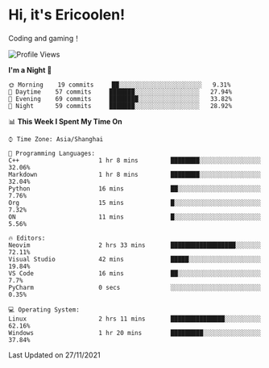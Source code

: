 # Hi, it's Ericoolen!
Coding and gaming！

<!--START_SECTION:waka-->
![Profile Views](http://img.shields.io/badge/Profile%20Views-1-blue)

**I'm a Night 🦉** 

```text
🌞 Morning    19 commits     ██░░░░░░░░░░░░░░░░░░░░░░░   9.31% 
🌆 Daytime    57 commits     ███████░░░░░░░░░░░░░░░░░░   27.94% 
🌃 Evening    69 commits     ████████░░░░░░░░░░░░░░░░░   33.82% 
🌙 Night      59 commits     ███████░░░░░░░░░░░░░░░░░░   28.92%

```


📊 **This Week I Spent My Time On** 

```text
⌚︎ Time Zone: Asia/Shanghai

💬 Programming Languages: 
C++                      1 hr 8 mins         ████████░░░░░░░░░░░░░░░░░   32.06% 
Markdown                 1 hr 8 mins         ████████░░░░░░░░░░░░░░░░░   32.04% 
Python                   16 mins             ██░░░░░░░░░░░░░░░░░░░░░░░   7.76% 
Org                      15 mins             █░░░░░░░░░░░░░░░░░░░░░░░░   7.32% 
ON                       11 mins             █░░░░░░░░░░░░░░░░░░░░░░░░   5.56%

🔥 Editors: 
Neovim                   2 hrs 33 mins       ██████████████████░░░░░░░   72.11% 
Visual Studio            42 mins             █████░░░░░░░░░░░░░░░░░░░░   19.84% 
VS Code                  16 mins             ██░░░░░░░░░░░░░░░░░░░░░░░   7.7% 
PyCharm                  0 secs              ░░░░░░░░░░░░░░░░░░░░░░░░░   0.35%

💻 Operating System: 
Linux                    2 hrs 11 mins       ███████████████░░░░░░░░░░   62.16% 
Windows                  1 hr 20 mins        █████████░░░░░░░░░░░░░░░░   37.84%

```


 Last Updated on 27/11/2021
<!--END_SECTION:waka-->

